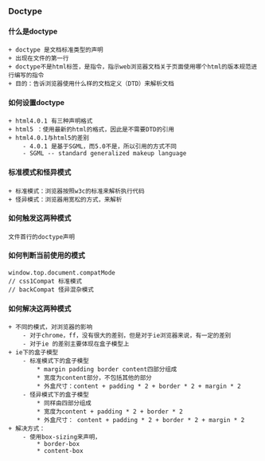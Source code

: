 ### Doctype 

#### 什么是doctype
```
+ doctype 是文档标准类型的声明
+ 出现在文件的第一行
+ doctype不是html标签，是指令，指示web浏览器文档关于页面使用哪个html的版本规范进行编写的指令
+ 目的：告诉浏览器使用什么样的文档定义（DTD）来解析文档
```
#### 如何设置doctype

```
+ html4.0.1 有三种声明格式
+ html5 ：使用最新的html的格式，因此是不需要DTD的引用
+ html4.0.1与html5的差别
	- 4.0.1 是基于SGML，而5.0不是，所以引用的方式不同
	- SGML -- standard generalized makeup language
```

#### 标准模式和怪异模式
```
+ 标准模式：浏览器按照w3c的标准来解析执行代码
+ 怪异模式：浏览器用宽松的方式，来解析
```

#### 如何触发这两种模式
```
文件首行的doctype声明
```
#### 如何判断当前使用的模式
 ```
 window.top.document.compatMode
 // css1Compat 标准模式
 // backCompat 怪异混杂模式
 ```
#### 如何解决这两种模式

```
+ 不同的模式，对浏览器的影响
	- 对于chrome，ff，没有很大的差别，但是对于ie浏览器来说，有一定的差别
	- 对于ie 的差别主要体现在盒子模型上
+ ie下的盒子模型
	- 标准模式下的盒子模型
		* margin padding border content四部分组成
		* 宽度为content部分，不包括其他的部分
		* 外盒尺寸：content + padding * 2 + border * 2 + margin * 2
	- 怪异模式下的盒子模型
		* 同样由四部分组成
		* 宽度为content + padding * 2 + border * 2 
		* 外盒尺寸： content + padding * 2 + border * 2 + margin * 2
+ 解决方式：
	- 使用box-sizing来声明，
		* border-box
		* content-box
```

